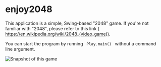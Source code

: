 # enjoy2048
This application is a simple, Swing-based "2048" game. If you're not familiar with "2048", please refer to this link ( https://en.wikipedia.org/wiki/2048_(video_game)).

You can start the program by running <code> Play.main() </code> without a command line argument.

![Snapshot of this game](https://drive.google.com/file/d/0B5dpcgcWMCIAcG9Cemw2d0tDV0U/view?usp=sharing)
